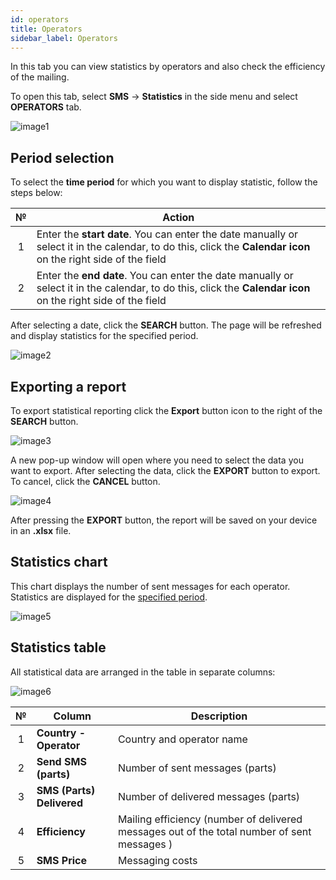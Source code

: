 ```yaml
---
id: operators
title: Operators
sidebar_label: Operators
---
```


In this tab you can view statistics by operators and also check the efficiency of the mailing.

To open this tab, select **SMS** → **Statistics** in the side menu and select **OPERATORS** tab.

![image1](/img/en/client_statistics_operators/image1.png)

## Period selection

To select the **time period** for which you want to display statistic, follow the steps below:

|  №  | Action |
| :-: | ------ |
| 1 | Enter the **start date**. You can enter the date manually or select it in the calendar, to do this, click the **Calendar icon** on the right side of the field |
| 2 | Enter the **end date**. You can enter the date manually or select it in the calendar, to do this, click the **Calendar icon** on the right side of the field |

After selecting a date, click the **SEARCH** button. The page will be refreshed and display statistics for the specified period.

![image2](/img/en/client_statistics_operators/image2.png)

## Exporting a report

To export statistical reporting click the **Export** button icon to the right of the **SEARCH** button.

![image3](/img/en/client_statistics_operators/image3.png)

A new pop-up window will open where you need to select the data you want to export. After selecting the data, click the **EXPORT** button to export. To cancel, click the **CANCEL** button.

![image4](/img/en/client_statistics_operators/image4.png)

After pressing the **EXPORT** button, the report will be saved on your device in an **.xlsx** file.

## Statistics chart

This chart displays the number of sent messages for each operator. Statistics are displayed for the [specified period](#period-selection).

![image5](/img/en/client_statistics_operators/image5.png)

## Statistics table

All statistical data are arranged in the table in separate columns:

![image6](/img/en/client_statistics_operators/image6.png)

|  №  | Column | Description |
| :-: | ------ | ----------- |
| 1 | **Country - Operator** | Country and operator name |
| 2 | **Send SMS (parts)** | Number of sent messages (parts) |
| 3 | **SMS (Parts) Delivered** | Number of delivered messages (parts) |
| 4 | **Efficiency** | Mailing efficiency (number of delivered messages out of the total number of sent messages ) |
| 5 | **SMS Price** | Messaging costs |
